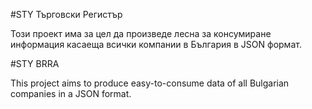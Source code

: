 #STY Търговски Регистър

Този проект има за цел да произведе лесна за консумиране информация касаеща всички компании в България в JSON формат.


#STY BRRA

This project aims to produce easy-to-consume data of all Bulgarian companies in a JSON format.
